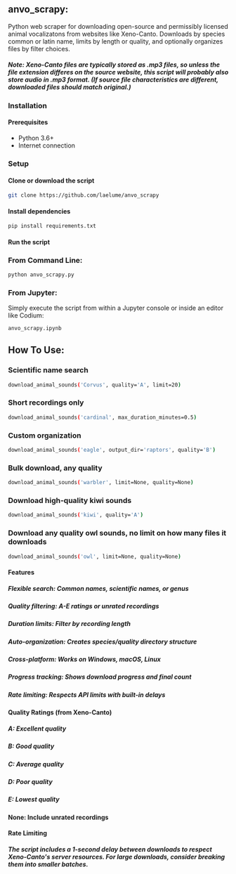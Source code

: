 ## anvo_scrapy: 
Python web scraper for downloading open-source and permissibly licensed animal vocalizatons from websites like Xeno-Canto. 
Downloads by species common or latin name, limits by length or quality, and optionally organizes files by filter choices. 

##### **Note**: Xeno-Canto files are typically stored as .mp3 files, so unless the file extension differes on the source website, this script will probably also store audio in .mp3 format. (If source file characteristics are different, downloaded files should match original.)

### Installation

#### Prerequisites
- Python 3.6+
- Internet connection

### Setup

#### Clone or download the script
```bash
git clone https://github.com/laelume/anvo_scrapy
```

#### Install dependencies
```bash
pip install requirements.txt
```

#### Run the script

### From Command Line: 
```bash
python anvo_scrapy.py
```

### From Jupyter: 
Simply execute the script from within a Jupyter console or inside an editor like Codium:
```bash 
anvo_scrapy.ipynb
```

## How To Use: 


### Scientific name search
```bash
download_animal_sounds('Corvus', quality='A', limit=20)
```
### Short recordings only
```bash
download_animal_sounds('cardinal', max_duration_minutes=0.5)
```
### Custom organization
```bash
download_animal_sounds('eagle', output_dir='raptors', quality='B')
```
### Bulk download, any quality
```bash
download_animal_sounds('warbler', limit=None, quality=None)
```
### Download high-quality kiwi sounds
```bash
download_animal_sounds('kiwi', quality='A')
```
### Download any quality owl sounds, no limit on how many files it downloads
```bash
download_animal_sounds('owl', limit=None, quality=None)
```

#### Features

##### Flexible search: Common names, scientific names, or genus
##### Quality filtering: A-E ratings or unrated recordings
##### Duration limits: Filter by recording length
##### Auto-organization: Creates species/quality directory structure
##### Cross-platform: Works on Windows, macOS, Linux
##### Progress tracking: Shows download progress and final count
##### Rate limiting: Respects API limits with built-in delays

#### Quality Ratings (from Xeno-Canto)

##### A: Excellent quality
##### B: Good quality
##### C: Average quality
##### D: Poor quality
##### E: Lowest quality
#### None: Include unrated recordings

#### Rate Limiting
##### The script includes a 1-second delay between downloads to respect Xeno-Canto's server resources. For large downloads, consider breaking them into smaller batches.
